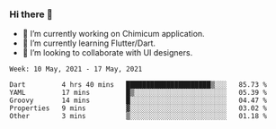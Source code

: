 ### Hi there 👋

<!--
**devcat37/devcat37** is a ✨ _special_ ✨ repository because its `README.md` (this file) appears on your GitHub profile.-->


- 🔭 I’m currently working on Chimicum application.
- 🌱 I’m currently learning Flutter/Dart.
- 👯 I’m looking to collaborate with UI designers.
<!-- - 🤔 I’m looking for help with ... -->

<!--START_SECTION:waka-->
```text
Week: 10 May, 2021 - 17 May, 2021

Dart         4 hrs 40 mins   █████████████████████▒░░░   85.73 % 
YAML         17 mins         █▒░░░░░░░░░░░░░░░░░░░░░░░   05.39 % 
Groovy       14 mins         █░░░░░░░░░░░░░░░░░░░░░░░░   04.47 % 
Properties   9 mins          ▓░░░░░░░░░░░░░░░░░░░░░░░░   03.02 % 
Other        3 mins          ▒░░░░░░░░░░░░░░░░░░░░░░░░   01.18 % 
```
<!--END_SECTION:waka-->
